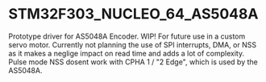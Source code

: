 # STM32F303_NUCLEO_64_AS5048A
Prototype driver for AS5048A Encoder. WIP!
For future use in a custom servo motor.
Currently not planning the use of SPI interrupts, DMA, or NSS as it makes a neglige impact on read time and adds a lot of complexity. 
Pulse mode NSS dosent work with CPHA 1 / "2 Edge", which is used by the AS5048A.
